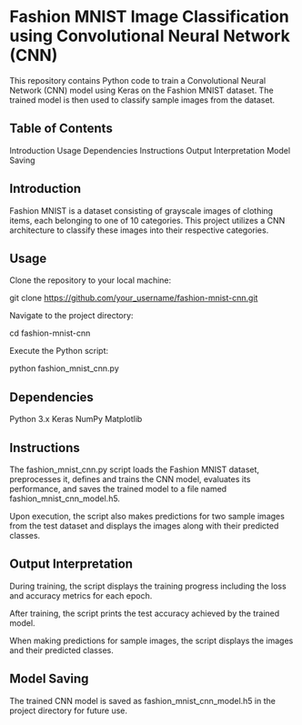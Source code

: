 # Fashion MNIST Image Classification using Convolutional Neural Network (CNN)
This repository contains Python code to train a Convolutional Neural Network (CNN) model using Keras on the Fashion MNIST dataset. The trained model is then used to classify sample images from the dataset.

## Table of Contents
Introduction
Usage
Dependencies
Instructions
Output Interpretation
Model Saving

## Introduction
Fashion MNIST is a dataset consisting of grayscale images of clothing items, each belonging to one of 10 categories. This project utilizes a CNN architecture to classify these images into their respective categories.

## Usage
Clone the repository to your local machine:

git clone https://github.com/your_username/fashion-mnist-cnn.git

Navigate to the project directory:

cd fashion-mnist-cnn

Execute the Python script:

python fashion_mnist_cnn.py

## Dependencies
Python 3.x
Keras
NumPy
Matplotlib

## Instructions
The fashion_mnist_cnn.py script loads the Fashion MNIST dataset, preprocesses it, defines and trains the CNN model, evaluates its performance, and saves the trained model to a file named fashion_mnist_cnn_model.h5.

Upon execution, the script also makes predictions for two sample images from the test dataset and displays the images along with their predicted classes.

## Output Interpretation
During training, the script displays the training progress including the loss and accuracy metrics for each epoch.

After training, the script prints the test accuracy achieved by the trained model.

When making predictions for sample images, the script displays the images and their predicted classes.

## Model Saving
The trained CNN model is saved as fashion_mnist_cnn_model.h5 in the project directory for future use.
